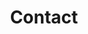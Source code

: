 ---
layout: child_layout/contact
title: Contact
permalink: /contact/
hero: /assets/img/content/hero/hero-ocean.jpg
theme: theme-light-hero
---